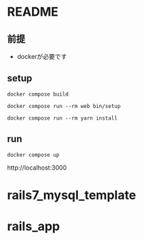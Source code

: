 # README

## 前提

- dockerが必要です

## setup

```
docker compose build
```

```
docker compose run --rm web bin/setup
```


```
docker compose run --rm yarn install
```

## run

```
docker compose up
```

http://localhost:3000
# rails7_mysql_template
# rails_app
